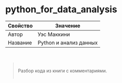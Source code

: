 # python_for_data_analysis

Свойство | Значение
-|-
Автор | Уэс Маккини
Название | Python и анализ данных

<br>

><br>
>Разбор кода из книги с комментариями.
><br><br>